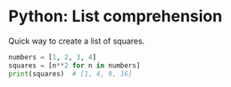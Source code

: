 # Python: List comprehension
Quick way to create a list of squares.

```python
numbers = [1, 2, 3, 4]
squares = [n**2 for n in numbers]
print(squares)  # [1, 4, 9, 16]
